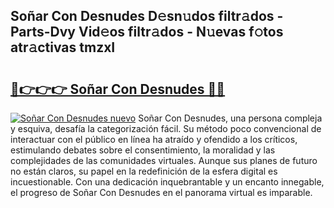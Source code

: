 ## Soñar Con Desnudes D𝚎sn𝚞dos filtr𝚊dos - Parts-Dvy Vid𝚎os filtr𝚊dos - N𝚞evas f𝚘tos atr𝚊ctivas tmzxI

# <h2><a href="http://mb26bgw.tromn.icu/?c=So%c3%b1ar+Con+Desnudes">🔗👉👉👉 Soñar Con Desnudes 🔗🔗</a></h2>

[![Soñar Con Desnudes nuevo](https://i.imgur.com/pEAQMta.gif)](http://mb26bgw.tromn.icu/?c=So%c3%b1ar+Con+Desnudes)
Soñar Con Desnudes, una persona compleja y esquiva, desafía la categorización fácil. Su método poco convencional de interactuar con el público en línea ha atraído y ofendido a los críticos, estimulando debates sobre el consentimiento, la moralidad y las complejidades de las comunidades virtuales. Aunque sus planes de futuro no están claros, su papel en la redefinición de la esfera digital es incuestionable. Con una dedicación inquebrantable y un encanto innegable, el progreso de Soñar Con Desnudes en el panorama virtual es imparable.
